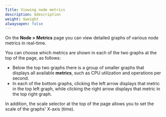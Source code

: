 ```yaml
---
Title: Viewing node metrics
description: $description
weight: $weight
alwaysopen: false
---
```

On the **Node \> Metrics** page you can view detailed graphs of various
node metrics in real-time.

You can choose which metrics are shown in each of the two graphs at the
top of the page, as follows:

-   Below the top two graphs there is a group of smaller graphs that
    displays all available **metrics**, such as CPU utilization and
    operations per second.
-   In each of the bottom graphs, clicking the left arrow displays that
    metric in the top left graph, while clicking the right arrow
    displays that metric in the top right graph.

In addition, the scale selector at the top of the page allows you to set
the scale of the graphs' X-axis (time).
